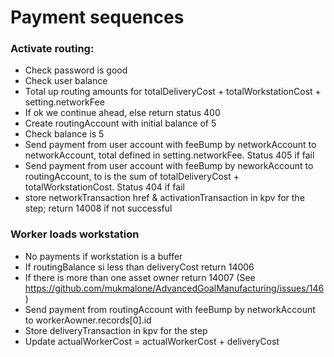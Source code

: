 # Payment sequences #

### Activate routing: ###
- Check password is good
- Check user balance
- Total up routing amounts for totalDeliveryCost + totalWorkstationCost + setting.networkFee
- If ok we continue ahead, else return status 400
- Create routingAccount with initial balance of 5
- Check balance is 5
- Send payment from user account with feeBump by networkAccount to networkAccount, total defined in setting.networkFee. Status 405 if fail
- Send payment from user account with feeBump by neworkAccount to routingAccount, to is the sum of totalDeliveryCost + totalWorkstationCost.  Status 404 if fail
- store networkTransaction href & activationTransaction in kpv for the step; return 14008 if not successful

### Worker loads workstation ###
- No payments if workstation is a buffer
- If routingBalance si less than deliveryCost return 14006
- If there is more than one asset owner return 14007 (See https://github.com/mukmalone/AdvancedGoalManufacturing/issues/146)
- Send payment from routingAccount with feeBump by networkAccount to workerAowner.records[0].id
- Store deliveryTransaction in kpv for the step
- Update actualWorkerCost = actualWorkerCost + deliveryCost
